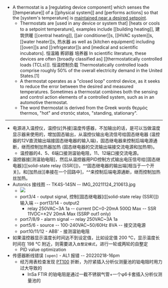 - A thermostat is a [regulating device component] which senses the [[temperature]] of a [[physical system]] and [performs actions] so that the [system's temperature] is [maintained near a desired setpoint]([[setpoint]]).
    - Thermostats are [used in any device or system that] [heats or cools to a setpoint temperature], examples include [[building heating]], 建筑供暖 [[central heating]], [[air conditioner]]s, [[HVAC system]]s, [[water heater]]s, 热水器 as well as [kitchen equipment] including [[oven]]s and [[refrigerator]]s and [medical and scientific incubators]. 恒温箱 孵卵器 培养器 In scientific literature, these devices are often [broadly classified as] [[thermostatically controlled loads (TCLs)]]. 恒温控制负载 Thermostatically controlled loads comprise roughly 50% of the overall electricity demand in the United States.[1]
    - A thermostat operates as a "closed loop" control device, as it seeks to reduce the error between the desired and measured temperatures. Sometimes a thermostat combines both the sensing and control action elements of a controlled system, such as in an automotive thermostat.
    - The word thermostat is derived from the Greek words θερμός thermos, "hot" and στατός statos, "standing, stationary".
- ---
- 电源进入温控仪，温控仪[外接]温度传感器，不加输出的话，是可以当做温度显示器来使用的，增加固态输出，从温控仪输出电流信号给固态继电器 (温控器的12V直流输出端接固态继电器的输入端)，固态继电器来控制后端电源通断，继而控制加热器加热 (固态继电器的交流输出端接交流电源和加热带)。
    - 温控器的4、5、6端口接测温铂电阻，11、12端口接交流电源。
- 温控器接[测温铂电阻]，然后从温控器用PID控制方式输出电压信号给[固态继电器]([[solid-state relay (SSR)]])，^^固态继电器的输出端[相当于一个开关]，和[加热丝][串接在一个回路中]，^^来控制后端电源通断，继而控制加热丝加热。
- Autonics 接线图 -- TK4S-14SN -- IMG_20211124_210613.jpg
    - ![](https://firebasestorage.googleapis.com/v0/b/firescript-577a2.appspot.com/o/imgs%2Fapp%2FXELiu-NovaKG%2FPdWDzQhIuv.png?alt=media&token=bdaebe47-8b48-4049-9137-5797b3118b14)
    - port3/4 - output signal, 控制[固态继电器]([[solid-state relay (SSR)]])输入端 -- port13/14 - output2
        - relay 250VAC~3A 1a -- current DC=0-20mA 500Ω Max -- SSR 11VDC=±2V 20mA Max (SSRP out1 only)
    - port7/8/9 - alarm signal -- relay 250VAC~3A 1a
    - port5/6 - source -- 100-240VAC~50/60Hz 8VA -- 接交流电源
    - port10/11/12 - ABB' - 接测温铂电阻
- 如果温控器显示温度长时间达不到设定值，比如设定值 200 ℃，显示温度长时间在 198 ℃ 附近，则需要进入`自整定模式`，进行一轮或两轮的自整定
    - PID value optimization
- 传感器断线错误 `[open]` - AL1 报错 -- 20220218-16pm
    - 经万用表检查发现 [PT100](((Nz7KD56Ai))) 折断，为拧紧插入分析仪测量池的铂电阻时用力过大导致的 
        - InSa FTIR 的铂电阻是通过一截不锈钢气管+一个φ6卡套插入分析仪测量池的
